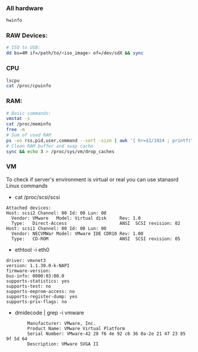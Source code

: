 ### All hardware 
```bash
hwinfo
```
### RAW Devices:
```bash
# ISO to USB:
dd bs=4M if=/path/to/<iso_image> of=/dev/sdX && sync
```
### CPU
```bash
lscpu
cat /proc/cpuinfo
```
###  RAM:
```bash
# Basic commands:
vmstat -s
cat /proc/meminfo
free -m
# Sum of used RAM
ps -eo rss,pid,user,command --sort -size | awk '{ hr=$1/1024 ; printf("%13.2f Mb ",hr) } { for ( x=4 ; x<=NF ; x++ ) { printf("%s ",$x) } print "" }' | awk '{print $1}' | paste -sd+ | bc
# Clean RAM buffer and swap cache
sync && echo 3 > /proc/sys/vm/drop_caches
```
### VM
To check if server's environment is virtual or real you can use stanasrd Linux commands

* cat /proc/scsi/scsi 
```
Attached devices:
Host: scsi2 Channel: 00 Id: 00 Lun: 00
  Vendor: VMware   Model: Virtual disk     Rev: 1.0
  Type:   Direct-Access                    ANSI  SCSI revision: 02
Host: scsi1 Channel: 00 Id: 00 Lun: 00
  Vendor: NECVMWar Model: VMware IDE CDR10 Rev: 1.00
  Type:   CD-ROM                           ANSI  SCSI revision: 05
```
* ethtool -i eth0
```
driver: vmxnet3
version: 1.1.30.0-k-NAPI
firmware-version:
bus-info: 0000:03:00.0
supports-statistics: yes
supports-test: no
supports-eeprom-access: no
supports-register-dump: yes
supports-priv-flags: no
```
* dmidecode | grep -i vmware
```
        Manufacturer: VMware, Inc.
        Product Name: VMware Virtual Platform
        Serial Number: VMware-42 28 f6 4e 92 c6 36 0a-2e 21 47 23 85 9f 5d 64
        Description: VMware SVGA II

```

